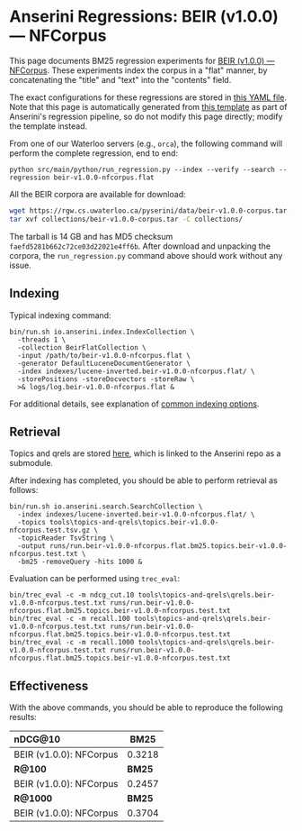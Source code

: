 # Anserini Regressions: BEIR (v1.0.0) &mdash; NFCorpus

This page documents BM25 regression experiments for [BEIR (v1.0.0) &mdash; NFCorpus](http://beir.ai/).
These experiments index the corpus in a "flat" manner, by concatenating the "title" and "text" into the "contents" field.

The exact configurations for these regressions are stored in [this YAML file](../../src/main/resources/regression/beir-v1.0.0-nfcorpus.flat.yaml).
Note that this page is automatically generated from [this template](../../src/main/resources/docgen/templates/beir-v1.0.0-nfcorpus.flat.template) as part of Anserini's regression pipeline, so do not modify this page directly; modify the template instead.

From one of our Waterloo servers (e.g., `orca`), the following command will perform the complete regression, end to end:

```
python src/main/python/run_regression.py --index --verify --search --regression beir-v1.0.0-nfcorpus.flat
```

All the BEIR corpora are available for download:

```bash
wget https://rgw.cs.uwaterloo.ca/pyserini/data/beir-v1.0.0-corpus.tar -P collections/
tar xvf collections/beir-v1.0.0-corpus.tar -C collections/
```

The tarball is 14 GB and has MD5 checksum `faefd5281b662c72ce03d22021e4ff6b`.
After download and unpacking the corpora, the `run_regression.py` command above should work without any issue.

## Indexing

Typical indexing command:

```
bin/run.sh io.anserini.index.IndexCollection \
  -threads 1 \
  -collection BeirFlatCollection \
  -input /path/to/beir-v1.0.0-nfcorpus.flat \
  -generator DefaultLuceneDocumentGenerator \
  -index indexes/lucene-inverted.beir-v1.0.0-nfcorpus.flat/ \
  -storePositions -storeDocvectors -storeRaw \
  >& logs/log.beir-v1.0.0-nfcorpus.flat &
```

For additional details, see explanation of [common indexing options](../../docs/common-indexing-options.md).

## Retrieval

Topics and qrels are stored [here](https://github.com/castorini/anserini-tools/tree/master/topics-and-qrels), which is linked to the Anserini repo as a submodule.

After indexing has completed, you should be able to perform retrieval as follows:

```
bin/run.sh io.anserini.search.SearchCollection \
  -index indexes/lucene-inverted.beir-v1.0.0-nfcorpus.flat/ \
  -topics tools\topics-and-qrels\topics.beir-v1.0.0-nfcorpus.test.tsv.gz \
  -topicReader TsvString \
  -output runs/run.beir-v1.0.0-nfcorpus.flat.bm25.topics.beir-v1.0.0-nfcorpus.test.txt \
  -bm25 -removeQuery -hits 1000 &
```

Evaluation can be performed using `trec_eval`:

```
bin/trec_eval -c -m ndcg_cut.10 tools\topics-and-qrels\qrels.beir-v1.0.0-nfcorpus.test.txt runs/run.beir-v1.0.0-nfcorpus.flat.bm25.topics.beir-v1.0.0-nfcorpus.test.txt
bin/trec_eval -c -m recall.100 tools\topics-and-qrels\qrels.beir-v1.0.0-nfcorpus.test.txt runs/run.beir-v1.0.0-nfcorpus.flat.bm25.topics.beir-v1.0.0-nfcorpus.test.txt
bin/trec_eval -c -m recall.1000 tools\topics-and-qrels\qrels.beir-v1.0.0-nfcorpus.test.txt runs/run.beir-v1.0.0-nfcorpus.flat.bm25.topics.beir-v1.0.0-nfcorpus.test.txt
```

## Effectiveness

With the above commands, you should be able to reproduce the following results:

| **nDCG@10**                                                                                                  | **BM25**  |
|:-------------------------------------------------------------------------------------------------------------|-----------|
| BEIR (v1.0.0): NFCorpus                                                                                      | 0.3218    |
| **R@100**                                                                                                    | **BM25**  |
| BEIR (v1.0.0): NFCorpus                                                                                      | 0.2457    |
| **R@1000**                                                                                                   | **BM25**  |
| BEIR (v1.0.0): NFCorpus                                                                                      | 0.3704    |
